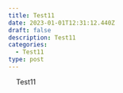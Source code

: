 ```yaml
---
title: Test11
date: 2023-01-01T12:31:12.440Z
draft: false
description: Test11
categories:
  - Test11
type: post
---
```

&nbsp;&nbsp;&nbsp;&nbsp;Test11